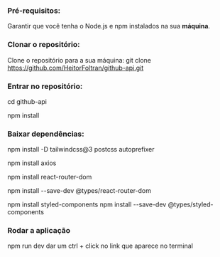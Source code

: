 ### Pré-requisitos:

Garantir que você tenha o Node.js e npm instalados na sua **máquina**.  

### Clonar o repositório:

Clone o repositório para a sua máquina:  git clone https://github.com/HeitorFoltran/github-api.git

### Entrar no repositório:

cd github-api


npm install

### Baixar dependências:

npm install -D tailwindcss@3 postcss autoprefixer


npm install axios


npm install react-router-dom

npm install --save-dev @types/react-router-dom


npm install styled-components
npm install --save-dev @types/styled-components

### Rodar a aplicação

npm run dev
dar um ctrl + click no link que aparece no terminal 
